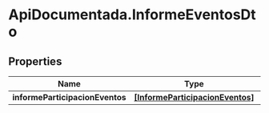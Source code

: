 # ApiDocumentada.InformeEventosDto

## Properties

Name | Type | Description | Notes
------------ | ------------- | ------------- | -------------
**informeParticipacionEventos** | [**[InformeParticipacionEventos]**](InformeParticipacionEventos.md) |  | [optional] 


